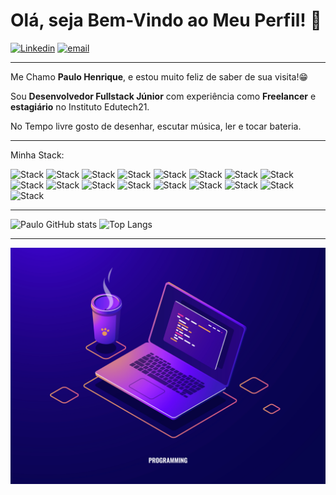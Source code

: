 # Olá, seja Bem-Vindo ao Meu Perfil! 👋

<a href="https://linkedin.com/in/paulo-henrique-oliveira-almeida">![Linkedin](https://img.shields.io/badge/LinkedIn-blue?logo=linkedin&logoColor=white&style=for-the-badge)</a> <a href="mailto:paulo333henrique00@gmail.com">![email](https://img.shields.io/badge/email-red?logo=gmail&logoColor=white&style=for-the-badge)</a>

---
Me Chamo **Paulo Henrique**, e estou muito feliz de saber de sua visita!😁


Sou **Desenvolvedor Fullstack Júnior** com experiência como **Freelancer** e **estagiário** no Instituto Edutech21.

No Tempo livre gosto de desenhar, escutar música, ler e tocar bateria.<br>

---

Minha Stack:
<div>

![Stack](https://img.shields.io/badge/html5-red?logo=html5&logoColor=white&style=for-the-badge)
![Stack](https://img.shields.io/badge/css3-blue?logo=css3&logoColor=white&style=for-the-badge)
![Stack](https://img.shields.io/badge/javascript-yellow?logo=javascript&logoColor=white&style=for-the-badge)
![Stack](https://img.shields.io/badge/typescript-yellow?logo=typescript&logoColor=white&style=for-the-badge)
![Stack](https://img.shields.io/badge/php-777BB4?logo=php&logoColor=white&style=for-the-badge)
![Stack](https://img.shields.io/badge/python-yellow?logo=python&logoColor=white&style=for-the-badge)
![Stack](https://img.shields.io/badge/reactjs-61DAFB?logo=react&logoColor=black&style=for-the-badge)
![Stack](https://img.shields.io/badge/nextjs-black?logo=next.js&logoColor=white&style=for-the-badge)
![Stack](https://img.shields.io/badge/nodejs-green?logo=node.js&logoColor=white&style=for-the-badge)
![Stack](https://img.shields.io/badge/express-black?logo=express&logoColor=white&style=for-the-badge)
![Stack](https://img.shields.io/badge/mysql-blue?logo=mysql&logoColor=white&style=for-the-badge)
![Stack](https://img.shields.io/badge/mariadb-black?logo=mariadb&logoColor=white&style=for-the-badge)
![Stack](https://img.shields.io/badge/sqlite-gray?logo=sqlite&logoColor=white&style=for-the-badge)
![Stack](https://img.shields.io/badge/wordpress-blue?logo=wordpress&logoColor=white&style=for-the-badge)
![Stack](https://img.shields.io/badge/bootstrap-purple?logo=bootstrap&logoColor=white&style=for-the-badge)
![Stack](https://img.shields.io/badge/Github-black?logo=github&logoColor=white&style=for-the-badge)
![Stack](https://img.shields.io/badge/git-red?logo=git&logoColor=white&style=for-the-badge)
</div>

---

<div>

![Paulo GitHub stats](https://github-readme-stats.vercel.app/api?username=PauloHenriqueOliveiradeAlmeida&show_icons=true&theme=tokyonight)
![Top Langs](https://github-readme-stats.vercel.app/api/top-langs/?username=PauloHenriqueOliveiradeAlmeida&layout=compact&theme=tokyonight)

</div>

---

<img src="/971.jpg">
